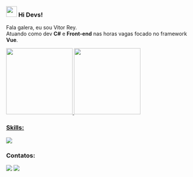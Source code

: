 ### <img src="https://github.com/TheDudeThatCode/TheDudeThatCode/blob/master/Assets/Hi.gif" width="29px"> **Hi Devs!** 

Fala galera, eu sou Vitor Rey. <br/>
Atuando como dev **C#** e **Front-end** nas horas vagas focado no framework **Vue**.

<div>
  <a href="https://github.com/vitormfrey">
    <img height="180em" src="https://github-readme-stats.vercel.app/api/top-langs/?username=vitormfrey&layout=compact&theme=gotham"/>
    <img height="180em" src="https://github-readme-stats.vercel.app/api?username=vitormfrey&theme=gotham&show_icons=true&count_private=true"/>
</div>
  
### Skills:
  <div>
    <a href="https://skillicons.dev">
      <img src="https://skillicons.dev/icons?i=html,css,js,nodejs,vue,cs,postgres&theme=dark"/>
    </a>
  </div>
  
  
### Contatos:
<div>
  <a href = "mailto:vitorrey.dev@gmail.com"><img src="https://img.shields.io/badge/Gmail-D14836?style=for-the-badge&logo=gmail&logoColor=white" target="_blank"></a>
  <a href="https://www.linkedin.com/in/vitorrey" target="_blank"><img src="https://img.shields.io/badge/-LinkedIn-%230077B5?style=for-the-badge&logo=linkedin&logoColor=white"  target="_blank"></a>   
</div>



<!--

**vitormfrey/vitormfrey** is a ✨ _special_ ✨ repository because its `README.md` (this file) appears on your GitHub profile.

Here are some ideas to get you started:

- 🔭 I’m currently working on ...
- 🌱 I’m currently learning ...
- 👯 I’m looking to collaborate on ...
- 🤔 I’m looking for help with ...
- 💬 Ask me about ...
- 📫 How to reach me: ...
- 😄 Pronouns: ...
- ⚡ Fun fact: ...
-->
